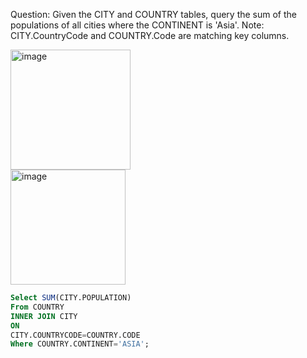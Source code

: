 Question: Given the CITY and COUNTRY tables, query the sum of the populations of all cities where the CONTINENT is 'Asia'.
Note: CITY.CountryCode and COUNTRY.Code are matching key columns.

<img width="192" alt="image" src="https://github.com/pankhuridata/15_days_of_sql/assets/109762146/c7062293-bee2-438d-9462-ad1c2f7c0dd1">

<br/>

<img width="184" alt="image" src="https://github.com/pankhuridata/15_days_of_sql/assets/109762146/ff5835bf-6365-4ec1-923e-013d73089aac">


``` sql
Select SUM(CITY.POPULATION) 
From COUNTRY
INNER JOIN CITY
ON
CITY.COUNTRYCODE=COUNTRY.CODE
Where COUNTRY.CONTINENT='ASIA';
```
